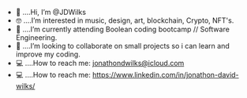 - 👋 ....Hi, I’m @JDWilks
- 🤓 ....I’m interested in music, design, art, blockchain, Crypto, NFT's.
- 🧠 ....I’m currently attending Boolean coding bootcamp // Software Engineering.
- 👀 ....I’m looking to collaborate on small projects so i can learn and improve my coding.
- 💻 ....How to reach me: jonathondwilks@icloud.com
- 💻 ....How to reach me: https://www.linkedin.com/in/jonathon-david-wilks/

<!---
JDWilks/JDWilks is a ✨ special ✨ repository because its `README.md` (this file) appears on your GitHub profile.
You can click the Preview link to take a look at your changes.
--->
